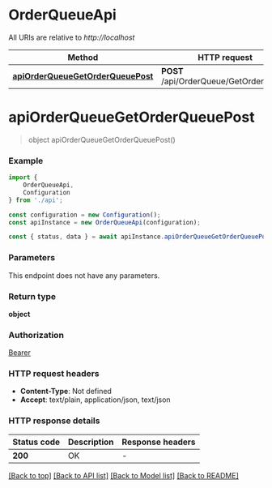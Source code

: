 # OrderQueueApi

All URIs are relative to *http://localhost*

|Method | HTTP request | Description|
|------------- | ------------- | -------------|
|[**apiOrderQueueGetOrderQueuePost**](#apiorderqueuegetorderqueuepost) | **POST** /api/OrderQueue/GetOrderQueue | |

# **apiOrderQueueGetOrderQueuePost**
> object apiOrderQueueGetOrderQueuePost()


### Example

```typescript
import {
    OrderQueueApi,
    Configuration
} from './api';

const configuration = new Configuration();
const apiInstance = new OrderQueueApi(configuration);

const { status, data } = await apiInstance.apiOrderQueueGetOrderQueuePost();
```

### Parameters
This endpoint does not have any parameters.


### Return type

**object**

### Authorization

[Bearer](../README.md#Bearer)

### HTTP request headers

 - **Content-Type**: Not defined
 - **Accept**: text/plain, application/json, text/json


### HTTP response details
| Status code | Description | Response headers |
|-------------|-------------|------------------|
|**200** | OK |  -  |

[[Back to top]](#) [[Back to API list]](../README.md#documentation-for-api-endpoints) [[Back to Model list]](../README.md#documentation-for-models) [[Back to README]](../README.md)

